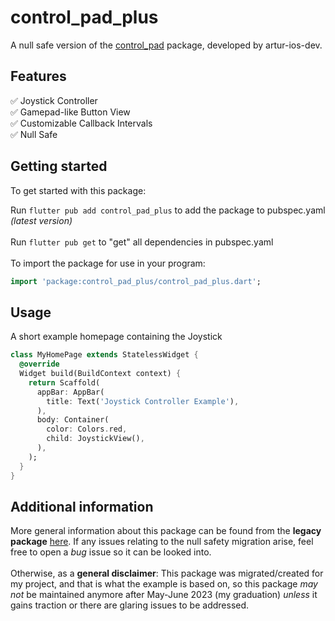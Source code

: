 <!--
This README describes the package. If you publish this package to pub.dev,
this README's contents appear on the landing page for your package.

For information about how to write a good package README, see the guide for
[writing package pages](https://dart.dev/guides/libraries/writing-package-pages).

For general information about developing packages, see the Dart guide for
[creating packages](https://dart.dev/guides/libraries/create-library-packages)
and the Flutter guide for
[developing packages and plugins](https://flutter.dev/developing-packages).
-->

# control_pad_plus

A null safe version of the [control_pad](https://github.com/artur-ios-dev/flutter_control_pad) package, developed by artur-ios-dev.

## Features

✅ Joystick Controller <br>
✅ Gamepad-like Button View <br>
✅ Customizable Callback Intervals <br>
✅ Null Safe <br>

## Getting started

To get started with this package:

Run ```flutter pub add control_pad_plus``` to add the package to pubspec.yaml _(latest version)_ <br><br>
Run ```flutter pub get``` to "get" all dependencies in pubspec.yaml <br><br>
To import the package for use in your program:
```dart
import 'package:control_pad_plus/control_pad_plus.dart';
```

## Usage

A short example homepage containing the Joystick

```dart
class MyHomePage extends StatelessWidget {
  @override
  Widget build(BuildContext context) {
    return Scaffold(
      appBar: AppBar(
        title: Text('Joystick Controller Example'),
      ),
      body: Container(
        color: Colors.red,
        child: JoystickView(),
      ),
    );
  }
}
```



## Additional information

More general information about this package can be found from the __legacy package__ [here](https://pub.dev/packages/control_pad/versions). If any issues relating to the null safety migration arise, feel free to open a _bug_ issue so it can be looked into. <br><br>
Otherwise, as a __general disclaimer__: This package was migrated/created for my project, and that is what the example is based on, so this package _may not_ be maintained anymore after May-June 2023 (my graduation) _unless_ it gains traction or there are glaring issues to be addressed.
